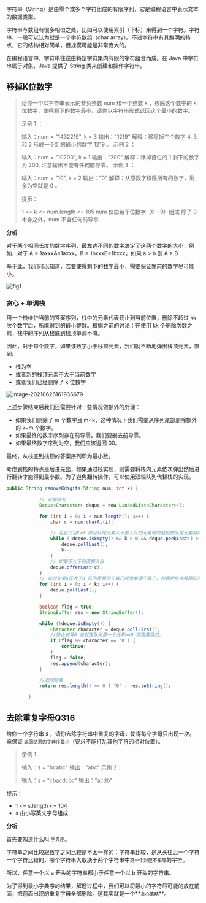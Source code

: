 字符串（String）是由零个或多个字符组成的有限序列，它是编程语言中表示文本的数据类型。

字符串与数组有很多相似之处，比如可以使用索引（下标）来得到一个字符。字符串，一般可以认为就是一个字符数组（char array）。不过字符串有其鲜明的特点，它的结构相对简单，但规模可能是非常庞大的。

在编程语言中，字符串往往由特定字符集内有限的字符组合而成。在 Java 中字符串属于对象，Java 提供了 String 类来创建和操作字符串。



## 移掉K位数字

>给你一个以字符串表示的非负整数 num 和一个整数 k ，移除这个数中的 k 位数字，使得剩下的数字最小。请你以字符串形式返回这个最小的数字。
>
>
>示例 1 ：
>
>输入：num = "1432219", k = 3
>输出："1219"
>解释：移除掉三个数字 4, 3, 和 2 形成一个新的最小的数字 1219 。
>示例 2 ：
>
>输入：num = "10200", k = 1
>输出："200"
>解释：移掉首位的 1 剩下的数字为 200. 注意输出不能有任何前导零。
>示例 3 ：
>
>输入：num = "10", k = 2
>输出："0"
>解释：从原数字移除所有的数字，剩余为空就是 0 。
>
>
>提示：
>
>1 <= k <= num.length <= 105
>num 仅由若干位数字（0 - 9）组成
>除了 0 本身之外，num 不含任何前导零

**分析**

对于两个相同长度的数字序列，最左边不同的数字决定了这两个数字的大小，例如，对于 A = 1axxxA=1axxx，B = 1bxxxB=1bxxx，如果 a > b 则 A > B

基于此，我们可以知道，若要使得剩下的数字最小，需要保证靠前的数字尽可能小。

![fig1](https://gitee.com/joeyooa/data-images/raw/master/note/2021/402_fig1.png)

### 贪心 + 单调栈

用一个栈维护当前的答案序列，栈中的元素代表截止到当前位置，删除不超过 kk 次个数字后，所能得到的最小整数。根据之前的讨论：在使用 kk 个删除次数之前，栈中的序列从栈底到栈顶单调不降。

因此，对于每个数字，如果该数字小于栈顶元素，我们就不断地弹出栈顶元素，直到:

- 栈为空
- 或者新的栈顶元素不大于当前数字
- 或者我们已经删除了 k 位数字

![image-20210626161936679](https://gitee.com/joeyooa/data-images/raw/master/note/2021/image-20210626161936679.png)

上述步骤结束后我们还需要针对一些情况做额外的处理：

- 如果我们删除了 m 个数字且 m<k，这种情况下我们需要从序列尾部删除额外的 k−m 个数字。
- 如果最终的数字序列存在前导零，我们要删去前导零。
- 如果最终数字序列为空，我们应该返回 00。

最终，从栈底到栈顶的答案序列即为最小数。

考虑到栈的特点是后进先出，如果通过栈实现，则需要将栈内元素依次弹出然后进行翻转才能得到最小数。为了避免翻转操作，可以使用双端队列代替栈的实现。

```java
public String removeKdigits(String num, int k) {

            // 双端队列
            Deque<Character> deque = new LinkedList<Character>();

            for (int i = 0; i < num.length(); i++) {
                char c = num.charAt(i);

                // 当且仅当K>0 并且队尾元素大于要入队的元素的时候就把队尾元素移除掉
                while (!deque.isEmpty() && k > 0 && deque.peekLast() > c) {
                    deque.pollLast();
                    k--;
                }
                // 如果不大于则直接入队
                deque.offerLast(c);
            }
            // 此时如果K还大于0 队列里面的元素已经为单调不降了。则最后依次移除队列尾部剩余的k数次即可，
            for (int i = 0; i < k; i++) {
                deque.pollLast();
            }

            boolean flag = true;
            StringBuffer res = new StringBuffer();

            while (!deque.isEmpty()) {
                Character character = deque.pollFirst();
                //防止前导0 也就是队头第一个元素==0 则需要跳过。
                if (flag && character == '0') {
                    continue;
                }
                flag = false;
                res.append(character);
            }

            //返回结果
            return res.length() == 0 ? "0" : res.toString();

        }
```



## 去除重复字母Q316

给你一个字符串 s ，请你去除字符串中重复的字母，使得每个字母只出现一次。需保证 `返回结果的字典序最小`（要求不能打乱其他字符的相对位置）。

> 示例 1：
>
> 输入：s = "bcabc"
> 输出："abc"
> 示例 2：
>
> 输入：s = "cbacdcbc"
> 输出："acdb"


提示：

- 1 <= s.length <= 104
- s 由小写英文字母组成

**分析**

首先要知道什么叫 `字典序`。

字符串之间比较跟数字之间比较是不太一样的：字符串比较，是从头往后一个字符一个字符比较的，哪个字符串大取决于两个字符串中`第一个对应不相等`的字符。

所以，任意一个以 a 开头的字符串都小于任意一个以 b 开头的字符串。

为了得到最小字典序的结果，解题过程中，我们可以将最小的字符尽可能的放在前面，把前面出现的重复字母全部删除。这其实就是一个**`贪心策略`**。

